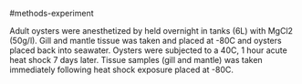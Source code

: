 #methods-experiment

Adult oysters were anesthetized by held overnight in tanks (6L) with MgCl2 (50g/l). Gill and mantle tissue was taken and placed at -80C and oysters placed back into seawater. Oysters were subjected to a 40C, 1 hour acute heat shock 7 days later. Tissue samples (gill and mantle) was taken immediately following heat shock exposure placed at -80C. 



